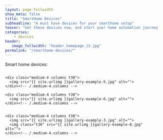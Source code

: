 ```yaml
---
layout: page-fullwidth
show_meta: false
title: "SmartHome Devices"
subheadline: "A must have devices for your smarthome setup"
teaser: "Get these devices now, and start your home automation journey!"
categories:
    - devices
header:
   image_fullwidth: "header_homepage_13.jpg"
permalink: "/smarthome-devices/"
---
```


Smart home devices:

<div class="row">
    <div class="medium-4 columns t30">
        <img src="{{ site.urlimg }}gallery-example-4.jpg" alt="">
    </div>

    <div class="medium-4 columns t30">
      <img src="{{ site.urlimg }}gallery-example-5.jpg" alt="">
    </div><!-- /.medium-4.columns -->

    <div class="medium-4 columns t30">
      <img src="{{ site.urlimg }}gallery-example-6.jpg" alt="">
    </div><!-- /.medium-4.columns -->
</div>

<div class="row">
    <div class="medium-8 columns t30">
    <img src="{{ site.urlimg }}gallery-example-7.jpg" alt="">
    </div><!-- /.medium-8.columns -->

    <div class="medium-4 columns t30">
      <img src="{{ site.urlimg }}gallery-example-3.jpg" alt="">
      <img class="t30" src="{{ site.urlimg }}gallery-example-8.jpg" alt="">
    </div><!-- /.medium-4.columns -->

</div>